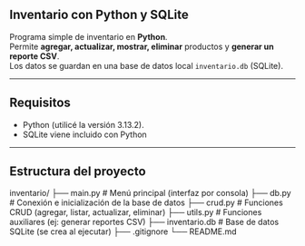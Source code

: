 ## Inventario con Python y SQLite

Programa simple de inventario en **Python**.  
Permite **agregar, actualizar, mostrar, eliminar** productos y **generar un reporte CSV**.  
Los datos se guardan en una base de datos local `inventario.db` (SQLite).

---

## Requisitos
- Python (utilicé la versión 3.13.2).
- SQLite viene incluido con Python

---

## Estructura del proyecto
inventario/
├── main.py # Menú principal (interfaz por consola)
├── db.py # Conexión e inicialización de la base de datos
├── crud.py # Funciones CRUD (agregar, listar, actualizar, eliminar)
├── utils.py # Funciones auxiliares (ej: generar reportes CSV)
├── inventario.db # Base de datos SQLite (se crea al ejecutar)
├── .gitignore
└── README.md
